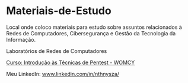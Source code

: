 # Materiais-de-Estudo
Local onde coloco materiais para estudo sobre assuntos relacionados à Redes de Computadores, Cibersegurança e Gestão da Tecnologia da Informação.

<p> Laboratórios de Redes de Computadores </p>
<a href = "www.facebook.com" > Curso: Introdução às Técnicas de Pentest - WOMCY </a>

Meu LinkedIn: www.linkedin.com/in/nthnysza/
